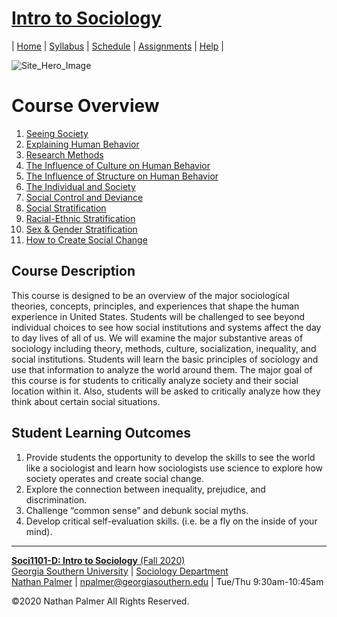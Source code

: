 # [Intro to Sociology](https://ishimby.github.io/Soc101/)

| [Home](https://ishimby.github.io/Soc101/) | [Syllabus](https://ishimby.github.io/syllabus.html) | [Schedule](https://ishimby.github.io/schedule.html) | [Assignments](https://ishimby.github.io/assignments.html) | [Help](https://ishimby.github.io/syllabus.html) |


![Site_Hero_Image](https://res.cloudinary.com/ishimby/image/upload/v1594073528/shutterstock_160644944-compressor_qi5ae2.jpg)

# Course Overview

1. [Seeing Society](https://ishimby.github.io/Soc101/1_seeing_society_overview.html)
2. [Explaining Human Behavior](https://ishimby.github.io/Soc101/2_explaining_human_behavior.html)
3. [Research Methods](https://ishimby.github.io/Soc101/3_research_methods.html)
4. [The Influence of Culture on Human Behavior](https://ishimby.github.io/Soc101/4_the_influence_of_culture_on_human_behavior.html)
5. [The Influence of Structure on Human Behavior](https://ishimby.github.io/Soc101/5_the_influence_of_structure_on_human_behavior.html)
6. [The Individual and Society](https://ishimby.github.io/Soc101/6_the_individual_and_society.html)
7. [Social Control and Deviance](https://ishimby.github.io/Soc101/7_social_control_and_deviance.html)
8. [Social Stratification](https://ishimby.github.io/Soc101/8_social_stratification.html)
9. [Racial-Ethnic Stratification](https://ishimby.github.io/Soc101/9_racial-ethnic_stratification.html)
10. [Sex & Gender Stratification](https://ishimby.github.io/Soc101/10_sex_&_gender_stratification.html)
11. [How to Create Social Change](https://ishimby.github.io/Soc101/11_social_change.html)

## Course Description

This course is designed to be an overview of the major sociological theories, concepts, principles, and experiences that shape the human experience in United States. Students will be challenged to see beyond individual choices to see how social institutions and systems affect the day to day lives of all of us. We will examine the major substantive areas of sociology including theory, methods, culture, socialization, inequality, and social institutions. Students will learn the basic principles of sociology and use that information to analyze the world around them. The major goal of this course is for students to critically analyze society and their social location within it. Also, students will be asked to critically analyze how they think about certain social situations.

## Student Learning Outcomes

1. Provide students the opportunity to develop the skills to see the world like a sociologist and learn how sociologists use science to explore how society operates and create social change.
2. Explore the connection between inequality, prejudice, and discrimination.
3. Challenge “common sense” and debunk social myths.
4. Develop critical self-evaluation skills. (i.e. be a fly on the inside of your mind).

---

[**Soci1101-D: Intro to Sociology** (Fall 2020)](https://ishimby.github.io/Soc101/)  
[Georgia Southern University](https://www.georgiasouthern.edu/) | [Sociology Department](https://cbss.georgiasouthern.edu/socianth/)  
[Nathan Palmer](www.natepalmer.org) | [npalmer@georgiasouthern.edu](mailto:npalmer@georgiasouthern.edu) | Tue/Thu 9:30am-10:45am 
  
©2020 Nathan Palmer All Rights Reserved.